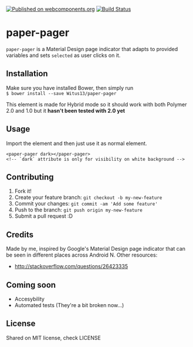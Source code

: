 [![Published on webcomponents.org](https://img.shields.io/badge/webcomponents.org-published-blue.svg?style=flat-square)](https://beta.webcomponents.org/element/Witus13/paper-pager)
[![Build Status](https://img.shields.io/travis/rust-lang/rust.svg?style=flat-square)](https://travis-ci.org/Witus13/paper-pager)

# paper-pager

`paper-pager` is a Material Design page indicator that adapts to provided variables
and sets `selected` as user clicks on it.

## Installation

Make sure you have installed Bower, then simply run  
`$ bower install --save Witus13/paper-pager`

This element is made for Hybrid mode so it should work with both Polymer 2.0 and 1.0 but it **hasn't been tested with 2.0 yet**

## Usage

Import the element and then just use it as normal element.
<!--
```
<custom-element-demo>
  <template>
    <link rel="import" href="paper-pager.html">
    <next-code-block></next-code-block>
  </template>
</custom-element-demo>
```
-->
```
<paper-pager dark></paper-pager>
<!-- `dark` attribute is only for visibility on white background -->
```

## Contributing

1. Fork it!
2. Create your feature branch: `git checkout -b my-new-feature`
3. Commit your changes: `git commit -am 'Add some feature'`
4. Push to the branch: `git push origin my-new-feature`
5. Submit a pull request :D

## Credits

Made by me, inspired by Google's Material Design page indicator that can be seen in different places across Android N.
Other resources:
- http://stackoverflow.com/questions/26423335

## Coming soon
- Accesybility
- Automated tests (They're a bit broken now...)

## License

Shared on MIT license, check LICENSE